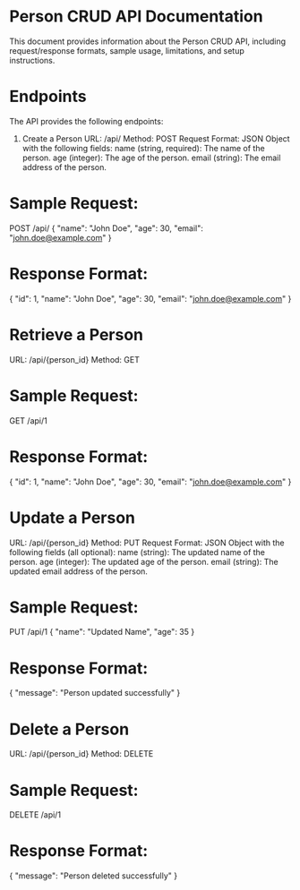 # Person CRUD API Documentation
This document provides information about the Person CRUD API, including request/response formats, sample usage, limitations, and setup instructions.
# Endpoints
The API provides the following endpoints:

1. Create a Person
URL: /api/
Method: POST
Request Format:
    JSON Object with the following fields:
        name (string, required): The name of the person.
        age (integer): The age of the person.
        email (string): The email address of the person.
# Sample Request:

POST /api/
{
  "name": "John Doe",
  "age": 30,
  "email": "john.doe@example.com"
}

# Response Format:

{
  "id": 1,
  "name": "John Doe",
  "age": 30,
  "email": "john.doe@example.com"
}

# Retrieve a Person
URL: /api/{person_id}
Method: GET

# Sample Request:
GET /api/1

# Response Format:

{
  "id": 1,
  "name": "John Doe",
  "age": 30,
  "email": "john.doe@example.com"
}

# Update a Person
URL: /api/{person_id}
Method: PUT
Request Format:
    JSON Object with the following fields (all optional):
        name (string): The updated name of the person.
        age (integer): The updated age of the person.
        email (string): The updated email address of the person.

# Sample Request:
PUT /api/1
{
  "name": "Updated Name",
  "age": 35
}

# Response Format:

{
  "message": "Person updated successfully"
}
#  Delete a Person
URL: /api/{person_id}
Method: DELETE

# Sample Request:
DELETE /api/1

# Response Format:
{
  "message": "Person deleted successfully"
}